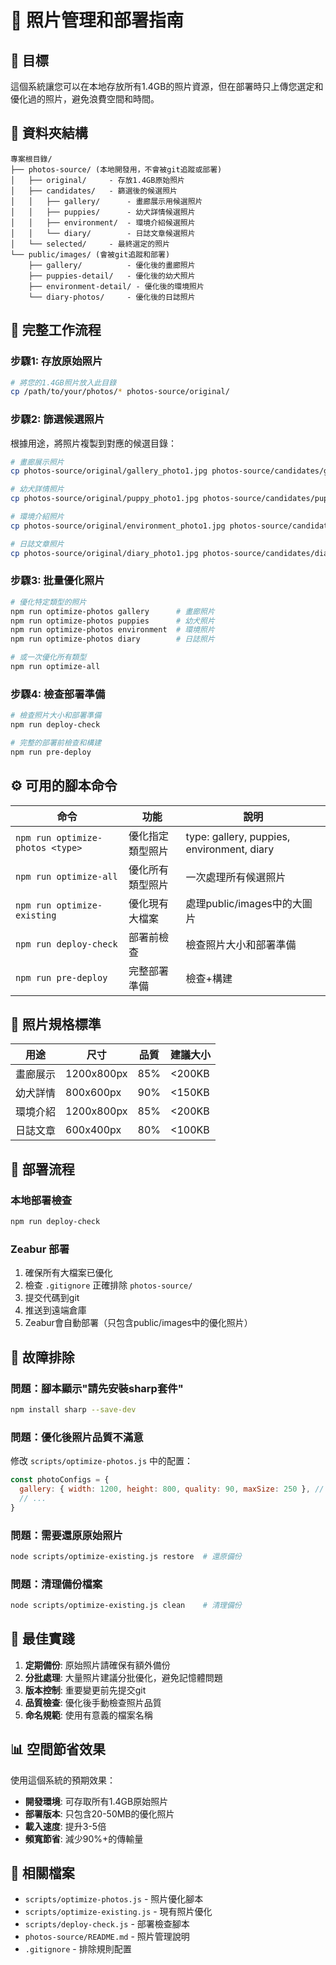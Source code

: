 # 📸 照片管理和部署指南

## 🎯 目標
這個系統讓您可以在本地存放所有1.4GB的照片資源，但在部署時只上傳您選定和優化過的照片，避免浪費空間和時間。

## 📂 資料夾結構

```
專案根目錄/
├── photos-source/ (本地開發用，不會被git追蹤或部署)
│   ├── original/     - 存放1.4GB原始照片
│   ├── candidates/   - 篩選後的候選照片
│   │   ├── gallery/      - 畫廊展示用候選照片
│   │   ├── puppies/      - 幼犬詳情候選照片
│   │   ├── environment/  - 環境介紹候選照片
│   │   └── diary/        - 日誌文章候選照片
│   └── selected/     - 最終選定的照片
└── public/images/ (會被git追蹤和部署)
    ├── gallery/          - 優化後的畫廊照片
    ├── puppies-detail/   - 優化後的幼犬照片
    ├── environment-detail/ - 優化後的環境照片
    └── diary-photos/     - 優化後的日誌照片
```

## 🔄 完整工作流程

### 步驟1: 存放原始照片
```bash
# 將您的1.4GB照片放入此目錄
cp /path/to/your/photos/* photos-source/original/
```

### 步驟2: 篩選候選照片
根據用途，將照片複製到對應的候選目錄：
```bash
# 畫廊展示照片
cp photos-source/original/gallery_photo1.jpg photos-source/candidates/gallery/

# 幼犬詳情照片  
cp photos-source/original/puppy_photo1.jpg photos-source/candidates/puppies/

# 環境介紹照片
cp photos-source/original/environment_photo1.jpg photos-source/candidates/environment/

# 日誌文章照片
cp photos-source/original/diary_photo1.jpg photos-source/candidates/diary/
```

### 步驟3: 批量優化照片
```bash
# 優化特定類型的照片
npm run optimize-photos gallery      # 畫廊照片
npm run optimize-photos puppies      # 幼犬照片  
npm run optimize-photos environment  # 環境照片
npm run optimize-photos diary        # 日誌照片

# 或一次優化所有類型
npm run optimize-all
```

### 步驟4: 檢查部署準備
```bash
# 檢查照片大小和部署準備
npm run deploy-check

# 完整的部署前檢查和構建
npm run pre-deploy
```

## ⚙️ 可用的腳本命令

| 命令 | 功能 | 說明 |
|------|------|------|
| `npm run optimize-photos <type>` | 優化指定類型照片 | type: gallery, puppies, environment, diary |
| `npm run optimize-all` | 優化所有類型照片 | 一次處理所有候選照片 |
| `npm run optimize-existing` | 優化現有大檔案 | 處理public/images中的大圖片 |
| `npm run deploy-check` | 部署前檢查 | 檢查照片大小和部署準備 |
| `npm run pre-deploy` | 完整部署準備 | 檢查+構建 |

## 📏 照片規格標準

| 用途 | 尺寸 | 品質 | 建議大小 |
|------|------|------|----------|
| 畫廊展示 | 1200x800px | 85% | <200KB |
| 幼犬詳情 | 800x600px | 90% | <150KB |
| 環境介紹 | 1200x800px | 85% | <200KB |
| 日誌文章 | 600x400px | 80% | <100KB |

## 🚀 部署流程

### 本地部署檢查
```bash
npm run deploy-check
```

### Zeabur 部署
1. 確保所有大檔案已優化
2. 檢查 `.gitignore` 正確排除 `photos-source/`
3. 提交代碼到git
4. 推送到遠端倉庫
5. Zeabur會自動部署（只包含public/images中的優化照片）

## 🔧 故障排除

### 問題：腳本顯示"請先安裝sharp套件"
```bash
npm install sharp --save-dev
```

### 問題：優化後照片品質不滿意
修改 `scripts/optimize-photos.js` 中的配置：
```javascript
const photoConfigs = {
  gallery: { width: 1200, height: 800, quality: 90, maxSize: 250 }, // 提高品質和大小限制
  // ...
}
```

### 問題：需要還原原始照片
```bash
node scripts/optimize-existing.js restore  # 還原備份
```

### 問題：清理備份檔案
```bash
node scripts/optimize-existing.js clean    # 清理備份
```

## 🎯 最佳實踐

1. **定期備份**: 原始照片請確保有額外備份
2. **分批處理**: 大量照片建議分批優化，避免記憶體問題
3. **版本控制**: 重要變更前先提交git
4. **品質檢查**: 優化後手動檢查照片品質
5. **命名規範**: 使用有意義的檔案名稱

## 📊 空間節省效果

使用這個系統的預期效果：
- **開發環境**: 可存取所有1.4GB原始照片
- **部署版本**: 只包含20-50MB的優化照片
- **載入速度**: 提升3-5倍
- **頻寬節省**: 減少90%+的傳輸量

## 🔗 相關檔案

- `scripts/optimize-photos.js` - 照片優化腳本
- `scripts/optimize-existing.js` - 現有照片優化
- `scripts/deploy-check.js` - 部署檢查腳本
- `photos-source/README.md` - 照片管理說明
- `.gitignore` - 排除規則配置 